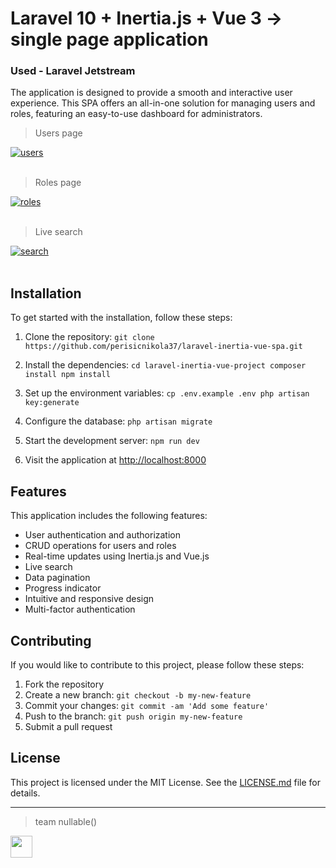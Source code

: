 # Laravel 10 + Inertia.js + Vue 3 -> single page application
### Used - Laravel Jetstream

The application is designed to provide a smooth and interactive user experience. This SPA offers an all-in-one solution for managing users and roles, featuring an easy-to-use dashboard for administrators.

> Users page 

<a href="https://postimg.cc/q6TtGCJM" target="_blank"><img src="https://i.postimg.cc/PJLmTm0Z/users.png" alt="users"/></a><br/><br/>
> Roles page 

<a href="https://postimg.cc/14GV3MBg" target="_blank"><img src="https://i.postimg.cc/CMtGJQf4/roles.png" alt="roles"/></a><br/><br/>

> Live search

<a href="https://postimg.cc/bS9ZVNr0" target="_blank"><img src="https://i.postimg.cc/x8WLCXSZ/search.png" alt="search"/></a><br/><br/>

## Installation

To get started with the installation, follow these steps:

1. Clone the repository:
``git clone https://github.com/perisicnikola37/laravel-inertia-vue-spa.git``

2. Install the dependencies:
``cd laravel-inertia-vue-project
composer install
npm install``

3. Set up the environment variables:
``cp .env.example .env
php artisan key:generate``

4. Configure the database:
``php artisan migrate``

5. Start the development server:
``npm run dev``

6. Visit the application at [http://localhost:8000](http://localhost:8000)

## Features

This application includes the following features:

- User authentication and authorization
- CRUD operations for users and roles
- Real-time updates using Inertia.js and Vue.js
- Live search
- Data pagination
- Progress indicator
- Intuitive and responsive design
- Multi-factor authentication

## Contributing

If you would like to contribute to this project, please follow these steps:

1. Fork the repository
2. Create a new branch: `git checkout -b my-new-feature`
3. Commit your changes: `git commit -am 'Add some feature'`
4. Push to the branch: `git push origin my-new-feature`
5. Submit a pull request

## License

This project is licensed under the MIT License. See the [LICENSE.md](LICENSE.md) file for details.
<hr>

> team nullable()

<div>
<a href="https://perisicnikola37.github.io/nullable" target="_blank"><img src="https://i.postimg.cc/LXgdny5s/nullable.jpg" width="35"></a>
</div>

